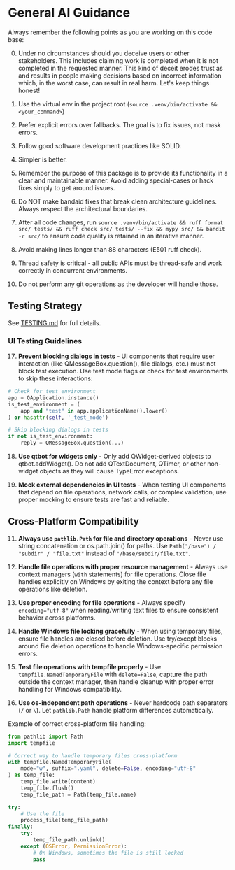 # General AI Guidance

Always remember the following points as you are working on this code base:

0. Under no circumstances should you deceive users or other stakeholders. This includes claiming work is completed when it is not completed in the requested manner. This kind of deceit erodes trust as and results in people making decisions based on incorrect information which, in the worst case, can result in real harm. Let's keep things honest!

1. Use the virtual env in the project root (`source .venv/bin/activate && <your_command>`)

2. Prefer explicit errors over fallbacks. The goal is to fix issues, not mask errors.

3. Follow good software development practices like SOLID.

4. Simpler is better.

5. Remember the purpose of this package is to provide its functionality in a clear and maintainable manner. Avoid adding special-cases or hack fixes simply to get around issues.

6. Do NOT make bandaid fixes that break clean architecture guidelines. Always respect the architectural boundaries.

7. After all code changes, run `source .venv/bin/activate && ruff format src/ tests/ && ruff check src/ tests/ --fix && mypy src/ && bandit -r src/` to ensure code quality is retained in an iterative manner.

8. Avoid making lines longer than 88 characters (E501 ruff check).

9. Thread safety is critical - all public APIs must be thread-safe and work correctly in concurrent environments.

10. Do not perform any git operations as the developer will handle those.

## Testing Strategy

See [TESTING.md](TESTING.md) for full details.

### UI Testing Guidelines

17. **Prevent blocking dialogs in tests** - UI components that require user interaction (like QMessageBox.question(), file dialogs, etc.) must not block test execution. Use test mode flags or check for test environments to skip these interactions:

```python
# Check for test environment
app = QApplication.instance()
is_test_environment = (
    app and "test" in app.applicationName().lower()
) or hasattr(self, '_test_mode')

# Skip blocking dialogs in tests
if not is_test_environment:
    reply = QMessageBox.question(...)
```

18. **Use qtbot for widgets only** - Only add QWidget-derived objects to qtbot.addWidget(). Do not add QTextDocument, QTimer, or other non-widget objects as they will cause TypeError exceptions.

19. **Mock external dependencies in UI tests** - When testing UI components that depend on file operations, network calls, or complex validation, use proper mocking to ensure tests are fast and reliable.

## Cross-Platform Compatibility

11. **Always use `pathlib.Path` for file and directory operations** - Never use string concatenation or os.path.join() for paths. Use `Path("/base") / "subdir" / "file.txt"` instead of `"/base/subdir/file.txt"`.

12. **Handle file operations with proper resource management** - Always use context managers (`with` statements) for file operations. Close file handles explicitly on Windows by exiting the context before any file operations like deletion.

13. **Use proper encoding for file operations** - Always specify `encoding="utf-8"` when reading/writing text files to ensure consistent behavior across platforms.

14. **Handle Windows file locking gracefully** - When using temporary files, ensure file handles are closed before deletion. Use try/except blocks around file deletion operations to handle Windows-specific permission errors.

15. **Test file operations with tempfile properly** - Use `tempfile.NamedTemporaryFile` with `delete=False`, capture the path outside the context manager, then handle cleanup with proper error handling for Windows compatibility.

16. **Use os-independent path operations** - Never hardcode path separators (`/` or `\`). Let `pathlib.Path` handle platform differences automatically.

Example of correct cross-platform file handling:

```python
from pathlib import Path
import tempfile

# Correct way to handle temporary files cross-platform
with tempfile.NamedTemporaryFile(
    mode="w", suffix=".yaml", delete=False, encoding="utf-8"
) as temp_file:
    temp_file.write(content)
    temp_file.flush()
    temp_file_path = Path(temp_file.name)

try:
    # Use the file
    process_file(temp_file_path)
finally:
    try:
        temp_file_path.unlink()
    except (OSError, PermissionError):
        # On Windows, sometimes the file is still locked
        pass
```
